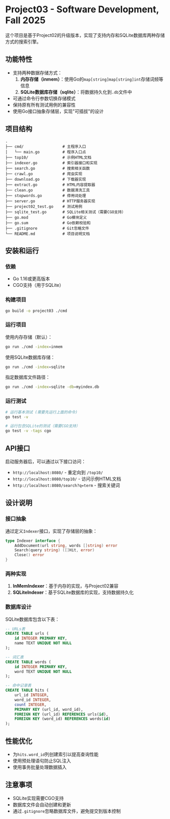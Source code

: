 # Project03 - Software Development, Fall 2025

这个项目是基于Project02的升级版本，实现了支持内存和SQLite数据库两种存储方式的搜索引擎。

## 功能特性

- 支持两种数据存储方式：
  1. **内存存储（inmem）**：使用Go的`map[string]map[string]int`存储词频等信息
  2. **SQLite数据库存储（sqlite）**：将数据持久化到`.db`文件中
- 可通过命令行参数切换存储模式
- 保持原有所有测试用例的兼容性
- 使用Go接口抽象存储层，实现"可插拔"的设计

## 项目结构

```
.
├── cmd/                 # 主程序入口
│   └── main.go          # 程序入口点
├── top10/               # 示例HTML文档
├── indexer.go           # 索引器接口和实现
├── search.go            # 搜索相关函数
├── crawl.go             # 爬虫实现
├── download.go          # 下载器实现
├── extract.go           # HTML内容提取器
├── clean.go             # 数据清洗工具
├── stopwords.go         # 停用词处理
├── server.go            # HTTP服务器实现
├── project02_test.go    # 测试用例
├── sqlite_test.go       # SQLite相关测试（需要CGO支持）
├── go.mod               # Go模块定义
├── go.sum               # Go依赖校验和
├── .gitignore           # Git忽略文件
└── README.md            # 项目说明文档
```

## 安装和运行

### 依赖

- Go 1.16或更高版本
- CGO支持（用于SQLite）

### 构建项目

```bash
go build -o project03 ./cmd
```

### 运行项目

使用内存存储（默认）：
```bash
go run ./cmd -index=inmem
```

使用SQLite数据库存储：
```bash
go run ./cmd -index=sqlite
```

指定数据库文件路径：
```bash
go run ./cmd -index=sqlite -db=myindex.db
```

### 运行测试

```bash
# 运行基本测试 (需要先运行上面的命令)
go test -v

# 运行包含SQLite的测试（需要CGO支持）
go test -v -tags cgo
```

## API接口

启动服务器后，可以通过以下接口访问：

- `http://localhost:8080/` - 重定向到 `/top10/`
- `http://localhost:8080/top10/` - 访问示例HTML文档
- `http://localhost:8080/search?q=term` - 搜索关键词

## 设计说明

### 接口抽象

通过定义`Indexer`接口，实现了存储层的抽象：

```go
type Indexer interface {
    AddDocument(url string, words []string) error
    Search(query string) ([]Hit, error)
    Close() error
}
```

### 两种实现

1. **InMemIndexer**：基于内存的实现，与Project02兼容
2. **SQLiteIndexer**：基于SQLite数据库的实现，支持数据持久化

### 数据库设计

SQLite数据库包含以下表：

```sql
-- URLs表
CREATE TABLE urls (
    id INTEGER PRIMARY KEY,
    name TEXT UNIQUE NOT NULL
);

-- 词汇表
CREATE TABLE words (
    id INTEGER PRIMARY KEY,
    word TEXT UNIQUE NOT NULL
);

-- 命中记录表
CREATE TABLE hits (
    url_id INTEGER,
    word_id INTEGER,
    count INTEGER,
    PRIMARY KEY (url_id, word_id),
    FOREIGN KEY (url_id) REFERENCES urls(id),
    FOREIGN KEY (word_id) REFERENCES words(id)
);
```

## 性能优化

- 为`hits.word_id`列创建索引以提高查询性能
- 使用预处理语句防止SQL注入
- 使用事务批量处理数据插入

## 注意事项

- SQLite实现需要CGO支持
- 数据库文件会自动创建和更新
- 通过`.gitignore`忽略数据库文件，避免提交到版本控制